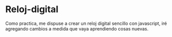 # Reloj-digital
Como practica, me dispuse a crear un reloj digital sencillo con javascript, iré agregando cambios a medida que vaya aprendiendo cosas nuevas.
